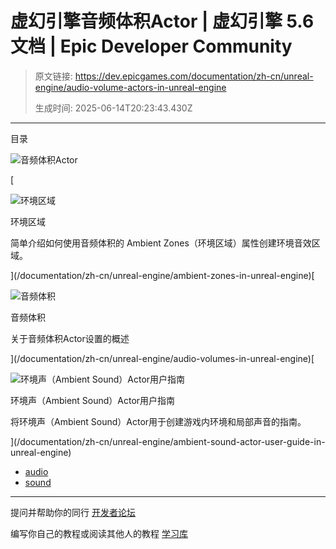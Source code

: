# 虚幻引擎音频体积Actor | 虚幻引擎 5.6 文档 | Epic Developer Community

> 原文链接: https://dev.epicgames.com/documentation/zh-cn/unreal-engine/audio-volume-actors-in-unreal-engine
> 
> 生成时间: 2025-06-14T20:23:43.430Z

---

目录

![音频体积Actor](https://dev.epicgames.com/community/api/documentation/image/7b6a40d1-dd7b-404e-90af-a164f1f9a972?resizing_type=fill&width=1920&height=335)

[

![环境区域](https://d1iv7db44yhgxn.cloudfront.net/documentation/images/e6fbd94c-79ed-4c78-a628-a20aa84776bd/placeholder_topic.png)

环境区域

简单介绍如何使用音频体积的 Ambient Zones（环境区域）属性创建环境音效区域。





](/documentation/zh-cn/unreal-engine/ambient-zones-in-unreal-engine)[

![音频体积](https://d1iv7db44yhgxn.cloudfront.net/documentation/images/993c1c09-f8ef-4512-8606-ce31780a985d/topic-image.png)

音频体积

关于音频体积Actor设置的概述





](/documentation/zh-cn/unreal-engine/audio-volumes-in-unreal-engine)[

![环境声（Ambient Sound）Actor用户指南](https://d1iv7db44yhgxn.cloudfront.net/documentation/images/98f73cb8-0fbe-4922-b7d4-47c6d031a531/topic-image.png)

环境声（Ambient Sound）Actor用户指南

将环境声（Ambient Sound）Actor用于创建游戏内环境和局部声音的指南。





](/documentation/zh-cn/unreal-engine/ambient-sound-actor-user-guide-in-unreal-engine)

-   [audio](https://dev.epicgames.com/community/search?query=audio)
-   [sound](https://dev.epicgames.com/community/search?query=sound)

* * *

提问并帮助你的同行 [开发者论坛](https://forums.unrealengine.com/categories?tag=unreal-engine)

编写你自己的教程或阅读其他人的教程 [学习库](https://dev.epicgames.com/community/unreal-engine/learning)